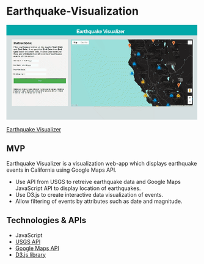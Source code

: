 # Earthquake-Visualization
![alt text](https://github.com/LamVu1/Earthquake-Visualization/blob/master/src/assets/chrome-capture.gif)

[Earthquake Visualizer](http://google.com)

## MVP
Earthquake Visualizer is a visualization web-app which displays earthquake events in California using Google Maps API.

- Use API from USGS to retreive earthquake data and Google Maps JavaScript API to display location of earthquakes.
- Use D3.js to create interactive data visualization of events.
- Allow filtering of events by attributes such as date and magnitude.


## Technologies & APIs
- JavaScript
- [USGS API](https://earthquake.usgs.gov/fdsnws/event/1/)
- [Google Maps API](https://developers.google.com/maps/documentation/javascript/tutorial)
- [D3.js library](https://d3js.org/)



